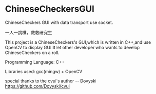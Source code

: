 # ChineseCheckersGUI
ChineseCheckers GUI with data transport use socket.

一人一跳棋，救救研究生

This project is a ChineseCheckers's GUI,which is written in C++,and use OpenCV to display GUI.It let other developer who wants to develop ChineseCheckers on a roll.

Programming Language:
C++

Libraries used:
gcc(mingw) + OpenCV

special thanks to the cvui's author -- Dovyski
https://github.com/Dovyski/cvui
